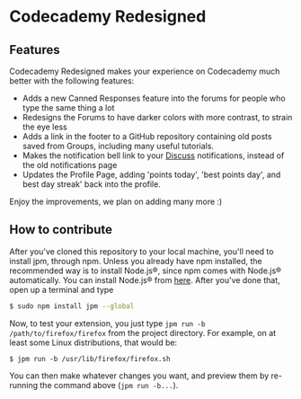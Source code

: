 # Codecademy Redesigned

## Features

Codecademy Redesigned makes your experience on Codecademy much better with the following features: 

- Adds a new Canned Responses feature into the forums for people who type the same thing a lot
- Redesigns the Forums to have darker colors with more contrast, to strain the eye less 
- Adds a link in the footer to a GitHub repository containing old posts saved from Groups, including many useful tutorials.  
- Makes the notification bell link to your [Discuss][1] notifications, instead of the old notifications page
- Updates the Profile Page, adding 'points today', 'best points day', and best day streak' back into the profile.  

Enjoy the improvements, we plan on adding many more :)

## How to contribute

After you've cloned this repository to your local machine, you'll need to install jpm, through npm. Unless you already have npm installed, the recommended way is to install Node.js®, since npm comes with Node.js® automatically. You can install Node.js® from [here][2]. After you've done that, open up a terminal and type 

```bash
$ sudo npm install jpm --global
```

Now, to test your extension, you just type `jpm run -b /path/to/firefox/firefox` from the project directory. For example, on at least some Linux distributions, that would be: 

```
$ jpm run -b /usr/lib/firefox/firefox.sh
```

You can then make whatever changes you want, and preview them by re-running the command above (`jpm run -b...`). 

[1]: http://discuss.codecademy.com
[2]: https://nodejs.org
